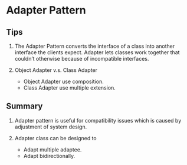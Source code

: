 # Adapter Pattern
 
## Tips
1. The Adapter Pattern converts the interface of a class into another interface the clients expect. Adapter lets classes work together that couldn’t otherwise because of incompatible interfaces.

1. Object Adapter v.s. Class Adapter
   - Object Adapter use composition.
   - Class Adapter use multiple extension.

## Summary
1. Adapter pattern is useful for compatibility issues which is caused by adjustment of system design.

1. Adapter class can be designed to 
   - Adapt multiple adaptee.
   - Adapt bidirectionally.


